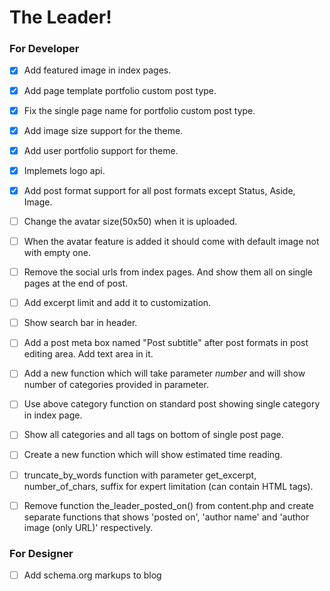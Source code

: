 # The Leader!

### For Developer

- [x] Add featured image in index pages.
- [x] Add page template portfolio custom post type.
- [x] Fix the single page name for portfolio custom post type.
- [x] Add image size support for the theme.
- [x] Add user portfolio support for theme.
- [x] Implemets logo api.
- [x] Add post format support for all post formats except Status, Aside, Image.
- [ ] Change the avatar size(50x50) when it is uploaded.
- [ ] When the avatar feature is added it should come with default image not with empty one.
- [ ] Remove the social urls from index pages.  And show them all on single pages at the end of post.
- [ ] Add excerpt limit and add it to customization.
- [ ] Show search bar in header.
- [ ] Add a post meta box named "Post subtitle" after post formats in post editing area. Add text area in it.
- [ ] Add a new function which will take parameter *number* and will show number of categories provided in parameter.
- [ ] Use above category function on standard post showing single category in index page.
- [ ] Show all categories and all tags on bottom of single post page.
- [ ] Create a new function which will show estimated time reading.
- [ ] truncate_by_words function with parameter get_excerpt, number_of_chars, suffix for expert limitation (can contain HTML tags).
- [ ] Remove function the_leader_posted_on() from content.php and create separate functions that shows 'posted on', 'author name' and 'author image (only URL)' respectively.


### For Designer

- [ ] Add schema.org markups to blog
